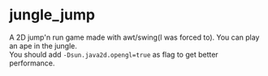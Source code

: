 jungle_jump
==

A 2D jump'n run game made with awt/swing(I was forced to). You can play an ape in the jungle.  
You should add `-Dsun.java2d.opengl=true` as flag to get better performance.